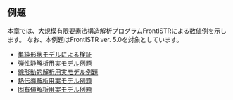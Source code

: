 ## 例題

本章では、大規模有限要素法構造解析プログラムFrontISTRによる数値例を示します。
なお、本例題はFrontISTR ver. 5.0を対象としています。

- [単純形状モデルによる検証]()
- [弾性静解析用実モデル例題]()
- [線形動的解析用実モデル例題]()
- [熱伝導解析用実モデル例題]()
- [固有値解析用実モデル例題]()
